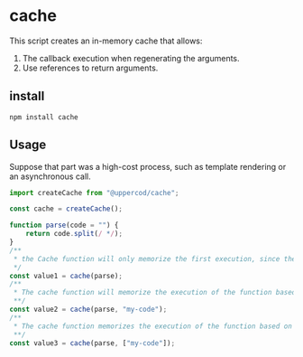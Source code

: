 # cache

This script creates an in-memory cache that allows:

1. The callback execution when regenerating the arguments.
2. Use references to return arguments.

## install

```
npm install cache
```

## Usage

Suppose that part was a high-cost process, such as template rendering or an asynchronous call.

```js
import createCache from "@uppercod/cache";

const cache = createCache();

function parse(code = "") {
    return code.split(/ */);
}
/**
 * the Cache function will only memorize the first execution, since there is no second parameter.
 */
const value1 = cache(parse);
/**
 * The cache function will memorize the execution of the function based on the second parameter.
 **/
const value2 = cache(parse, "my-code");
/**
 * The cache function memorizes the execution of the function based on the arguments of the second parameter.
 **/
const value3 = cache(parse, ["my-code"]);
```
